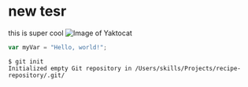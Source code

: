 # new tesr

this is super cool
![Image of Yaktocat](https://octodex.github.com/images/yaktocat.png)
``` javascript
var myVar = "Hello, world!";
```

```
$ git init
Initialized empty Git repository in /Users/skills/Projects/recipe-repository/.git/
```
